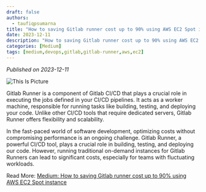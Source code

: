 ```yaml
---
draft: false
authors: 
  - taufiqpsumarna
title: "How to saving Gitlab runner cost up to 90% using AWS EC2 Spot instance"
date: 2023-12-11
description: "How to saving Gitlab runner cost up to 90% using AWS EC2 Spot instance"
categories: [Medium]
tags: [medium,devops,gitlab,gitlab-runner,aws,ec2]
---
```


*Published on 2023-12-11*

![This Is Picture](/blog/assets/images/saving-cost-gitlab-runner-ec2.jpg)

Gitlab Runner is a component of Gitlab CI/CD that plays a crucial role in executing the jobs defined in your CI/CD pipelines. It acts as a worker machine, responsible for running tasks like building, testing, and deploying your code. Unlike other CI/CD tools that require dedicated servers, Gitlab Runner offers flexibility and scalability.

In the fast-paced world of software development, optimizing costs without compromising performance is an ongoing challenge. Gitlab Runner, a powerful CI/CD tool, plays a crucial role in building, testing, and deploying our code. However, running traditional on-demand instances for Gitlab Runners can lead to significant costs, especially for teams with fluctuating workloads.

Read More:
[Medium: How to saving Gitlab runner cost up to 90% using AWS EC2 Spot instance](https://medium.com/@taufiqpsumarna/how-to-saving-gitlab-runner-cost-up-to-90-using-aws-ec2-spot-instance-e9999d08b866)